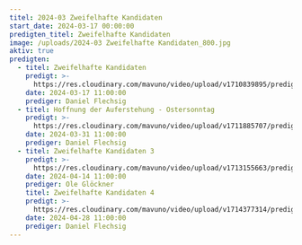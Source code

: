 ```yaml
---
titel: 2024-03 Zweifelhafte Kandidaten
start_date: 2024-03-17 00:00:00
predigten_titel: Zweifelhafte Kandidaten
image: /uploads/2024-03 Zweifelhafte Kandidaten_800.jpg
aktiv: true
predigten:
  - titel: Zweifelhafte Kandidaten
    predigt: >-
      https://res.cloudinary.com/mavuno/video/upload/v1710839895/predigten/2024-03%20Zweifelhafte%20Kandidaten/2024-03-17_GoDi_Mavuno_Berlin_-_Zweifelhafte_Kandidaten_1.mp3      
    date: 2024-03-17 11:00:00
    prediger: Daniel Flechsig
  - titel: Hoffnung der Auferstehung - Ostersonntag
    predigt: >-
      https://res.cloudinary.com/mavuno/video/upload/v1711885707/predigten/2024-03%20Zweifelhafte%20Kandidaten/2024-03-31_GoDi_Mavuno_Berlin.mp3      
    date: 2024-03-31 11:00:00
    prediger: Daniel Flechsig
  - titel: Zweifelhafte Kandidaten 3
    predigt: >-
      https://res.cloudinary.com/mavuno/video/upload/v1713155663/predigten/2024-03%20Zweifelhafte%20Kandidaten/2024-04-14_GoDi_Mavuno_Berlin.mp3      
    date: 2024-04-14 11:00:00
    prediger: Ole Glöckner
    titel: Zweifelhafte Kandidaten 4
    predigt: >-
      https://res.cloudinary.com/mavuno/video/upload/v1714377314/predigten/2024-03%20Zweifelhafte%20Kandidaten/2024-04-28_GoDi_Mavuno_Berlin.mp3      
    date: 2024-04-28 11:00:00
    prediger: Daniel Flechsig
---
```

